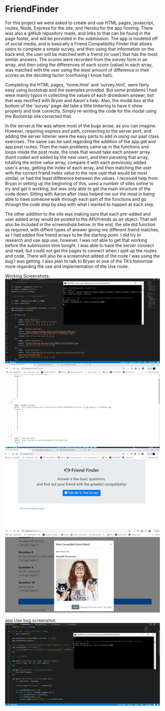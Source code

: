 # FriendFinder

For this project we were asked to create and use HTML pages, javascript, routes, Node, Express for the site, and Heroku for the app hosting.  There was also a gitHub repository made, and links to that can be found in the page footer, and will be provided in the submission.  The app is modeled off of social media, and is basically a Friend Compatibility Finder that allows users to complete a simple survey, and then using that information on the back end, the user will be matched with a friend (or user) that has the most similar answers.  The scores were recorded from the survey form in an array, and then using the differences of each score (value) in each array, was matched with the user using the least amount of difference in their scores as the deciding factor (confusing I know hah).

Completing the HTML pages, 'home.html' and 'survey.html', were fairly easy using bootstrap and the examples provided.  But some problems I had were mainly typos in collecting the values of each drowdown answer, but that was rectified with Bryan and Aaron's help.  Also, the modal box at the bottom of the 'survey' page did take a little tinkering to have it show properly and look correctly.  Simply re-writing the code for the modal using the Bootstrap site corrected that.

In the server.js file was where most of the bugs arose, as you can imagine.  However, requiring express and path, connecting to the server port, and adding the server listener were the easy parts to add in using our past class exercises.  The same can be said regarding the addition of the app.get and app.post routes.  Then the main problems came up in the functions and loops inside the post route, the ones that would take each answer array (hard coded and added by the new user), and then parseing that array, totalling the entire value array, compare it with each previously added user's array, getting the index of each array, and then matching the user with the correct friend index value to the new user that would be most similar, or had the least difference between the values.  I received help from Bryan in setting up the beginning of this, used a number of sites online to try and get it working, but was only able to get the main structure of the code down.  Sitting with Aaron after class helped me out the most in being able to have someone walk through each part of the functions and go through the code step by step with what I wanted to happen at each step.

The other addition to the site was making sure that each pre-added and user added array would be posted to the API/friends as an object.  That will also be included in the screenshots below.  In the end, the site did function as required, with diffent types of answer giving me different friend matches, as I had added five friend arrays to be the starting point.  I did try to research and use app.use, however, I was not able to get that working before the submission time tonight.  I was able to have the server connect and read, but could not get the pages to connect when I split up the routes and code.  There will also be a screenshot added of the code I was using the bug I was getting.  I also plan to talk to Bryan or one of the TA's tomorrow more regarding the use and implementation of the Use route.

Working Screenshots:
![friend-finder-server](images/friend-finder-server.jpg)
![friend-finder-api-friends-list](images/friend-finder-api-friends-list.jpg)
![friend-finder-home](images/friend-finder-home.jpg)
![friend-finder-survey-modal](images/friend-finder-survey-modal.jpg)

app.Use bug screenshot:
![friend-finder-getUseBugs](images/friend-finder-getUseBugs.jpg)